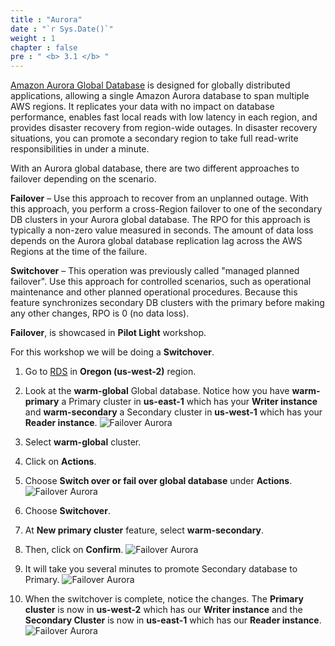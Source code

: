 ```yaml
---
title : "Aurora"
date : "`r Sys.Date()`"
weight : 1
chapter : false
pre : " <b> 3.1 </b> "
---
```


[Amazon Aurora Global Database](https://aws.amazon.com/vi/rds/aurora/global-database/) is designed for globally distributed applications, allowing a single Amazon Aurora database to span multiple AWS regions. It replicates your data with no impact on database performance, enables fast local reads with low latency in each region, and provides disaster recovery from region-wide outages. In disaster recovery situations, you can promote a secondary region to take full read-write responsibilities in under a minute.

With an Aurora global database, there are two different approaches to failover depending on the scenario.

**Failover** – Use this approach to recover from an unplanned outage. With this approach, you perform a cross-Region failover to one of the secondary DB clusters in your Aurora global database. The RPO for this approach is typically a non-zero value measured in seconds. The amount of data loss depends on the Aurora global database replication lag across the AWS Regions at the time of the failure.

**Switchover** – This operation was previously called "managed planned failover". Use this approach for controlled scenarios, such as operational maintenance and other planned operational procedures. Because this feature synchronizes secondary DB clusters with the primary before making any other changes, RPO is 0 (no data loss).

**Failover**, is showcased in **Pilot Light** workshop.

For this workshop we will be doing a **Switchover**.

1. Go to [RDS](https://us-west-2.console.aws.amazon.com/rds/home?region=us-west-2#databases:) in **Oregon (us-west-2)** region.
2. Look at the **warm-global** Global database. Notice how you have **warm-primary** a Primary cluster in **us-east-1** which has your **Writer instance** and **warm-secondary** a Secondary cluster in **us-west-1** which has your **Reader instance**.
![Failover Aurora](../../images/3.failover/3.1.aurora/3.1.1aurora.png?width=90pc)


3. Select **warm-global** cluster.
4. Click on **Actions**.
5. Choose **Switch over or fail over global database** under **Actions**.
![Failover Aurora](../../images/3.failover/3.1.aurora/3.1.2aurora.png?width=90pc)

6. Choose **Switchover**.
7. At **New primary cluster** feature, select **warm-secondary**.
8. Then, click on **Confirm**.
![Failover Aurora](../../images/3.failover/3.1.aurora/3.1.3aurora.png?width=90pc)

9. It will take you several minutes to promote Secondary database to Primary.
![Failover Aurora](../../images/3.failover/3.1.aurora/3.1.4aurora.png?width=90pc)

11. When the switchover is complete, notice the changes. The **Primary cluster** is now in **us-west-2** which has our **Writer instance** and the **Secondary Cluster** is now in **us-east-1** which has our **Reader instance**. 
![Failover Aurora](../../images/3.failover/3.1.aurora/3.1.5aurora.png?width=90pc)